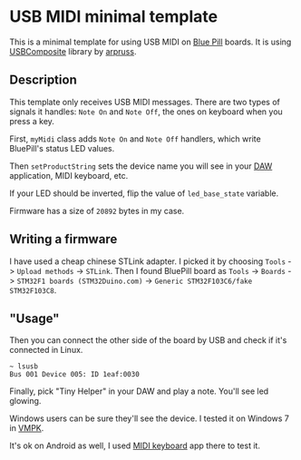 # USB MIDI minimal template

This is a minimal template for using USB MIDI on [Blue Pill](https://stm32-base.org/boards/STM32F103C8T6-Blue-Pill) boards.
It is using [USBComposite](https://github.com/arpruss/USBComposite_stm32f1) library by [arpruss](https://github.com/arpruss/).

## Description

This template only receives USB MIDI messages.
There are two types of signals it handles: `Note On` and `Note Off`, the ones on keyboard when you press a key.

First, `myMidi` class adds `Note On` and `Note Off` handlers, which write BluePill's status LED values.

Then `setProductString` sets the device name you will see in your [DAW](https://en.wikipedia.org/wiki/Digital_audio_workstation) application, MIDI keyboard, etc.

If your LED should be inverted, flip the value of `led_base_state` variable.

Firmware has a size of `20892` bytes in my case.

## Writing a firmware

I have used a cheap chinese STLink adapter.
I picked it by choosing `Tools` -> `Upload methods` -> `STLink`.
Then I found BluePill board as 
`Tools` -> `Boards` -> `STM32F1 boards (STM32Duino.com)` -> `Generic STM32F103C6/fake STM32F103C8`.

## "Usage"

Then you can connect the other side of the board by USB and check if it's connected in Linux.

    ~ lsusb
    Bus 001 Device 005: ID 1eaf:0030

Finally, pick "Tiny Helper" in your DAW and play a note. You'll see led glowing.

Windows users can be sure they'll see the device. I tested it on Windows 7 in [VMPK](https://vmpk.sourceforge.io/).

It's ok on Android as well, I used [MIDI keyboard](https://play.google.com/store/apps/details?id=com.mobileer.midikeyboard) app there to test it.
